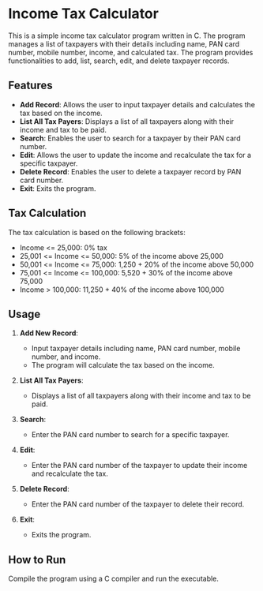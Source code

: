 # Income Tax Calculator

This is a simple income tax calculator program written in C. The program manages a list of taxpayers with their details including name, PAN card number, mobile number, income, and calculated tax. The program provides functionalities to add, list, search, edit, and delete taxpayer records.

## Features

- **Add Record**: Allows the user to input taxpayer details and calculates the tax based on the income.
- **List All Tax Payers**: Displays a list of all taxpayers along with their income and tax to be paid.
- **Search**: Enables the user to search for a taxpayer by their PAN card number.
- **Edit**: Allows the user to update the income and recalculate the tax for a specific taxpayer.
- **Delete Record**: Enables the user to delete a taxpayer record by PAN card number.
- **Exit**: Exits the program.

## Tax Calculation

The tax calculation is based on the following brackets:
- Income <= 25,000: 0% tax
- 25,001 <= Income <= 50,000: 5% of the income above 25,000
- 50,001 <= Income <= 75,000: 1,250 + 20% of the income above 50,000
- 75,001 <= Income <= 100,000: 5,520 + 30% of the income above 75,000
- Income > 100,000: 11,250 + 40% of the income above 100,000

## Usage

1. **Add New Record**: 
   - Input taxpayer details including name, PAN card number, mobile number, and income.
   - The program will calculate the tax based on the income.

2. **List All Tax Payers**: 
   - Displays a list of all taxpayers along with their income and tax to be paid.

3. **Search**: 
   - Enter the PAN card number to search for a specific taxpayer.

4. **Edit**: 
   - Enter the PAN card number of the taxpayer to update their income and recalculate the tax.

5. **Delete Record**: 
   - Enter the PAN card number of the taxpayer to delete their record.

6. **Exit**: 
   - Exits the program.

## How to Run

Compile the program using a C compiler and run the executable.

